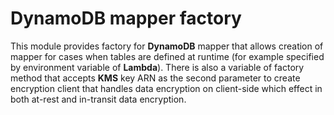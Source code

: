 <!---
# This file is part of the pl.wrzasq.lambda.
#
# @license http://mit-license.org/ The MIT license
# @copyright 2019 © by Rafał Wrzeszcz - Wrzasq.pl.
-->

# DynamoDB mapper factory

This module provides factory for **DynamoDB** mapper that allows creation of mapper for cases when tables are defined at
runtime (for example specified by environment variable of **Lambda**). There is also a variable of factory method that
accepts **KMS** key ARN as the second parameter to create encryption client that handles data encryption on client-side
which effect in both at-rest and in-transit data encryption.
